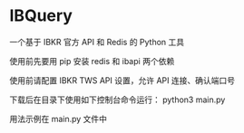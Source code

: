 # IBQuery
一个基于 IBKR 官方 API 和 Redis 的 Python 工具

使用前先要用 pip 安装 redis 和 ibapi 两个依赖

使用前请配置 IBKR TWS API 设置，允许 API 连接、确认端口号

下载后在目录下使用如下控制台命令运行：
python3 main.py

用法示例在 main.py 文件中

